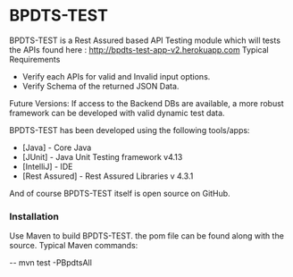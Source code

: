 # BPDTS-TEST

BPDTS-TEST is a Rest Assured based API Testing module which will tests the APIs found here : http://bpdts-test-app-v2.herokuapp.com
Typical Requirements
  - Verify each APIs for valid and Invalid input options.
  - Verify Schema of the returned JSON Data.

Future Versions: If access to the Backend DBs are available, a more robust framework can be developed with valid dynamic test data.

BPDTS-TEST has been developed using the following tools/apps:

* [Java] - Core Java 
* [JUnit] - Java Unit Testing framework v4.13
* [IntelliJ] - IDE
* [Rest Assured] - Rest Assured Libraries v 4.3.1

And of course BPDTS-TEST itself is open source on GitHub.

### Installation

Use Maven to build BPDTS-TEST.  the pom file can be found along with the source.
Typical Maven commands:

-- mvn test -PBpdtsAll
